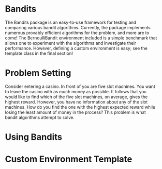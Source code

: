 # Bandits
The Bandits package is an easy-to-use framework for testing and comparing various bandit algorithms. Currently, the package implements numerous provably efficient algorithms for the problem, and more are to come! The BernoulliBandit environment included is a simple benchmark that allows one to experiment with the algorithms and investigate their performance. However, defining a custom environment is easy; see the template class in the final section!

# Problem Setting
Consider entering a casino. In front of you are five slot machines. You want to leave the casino with as much money as possible. It follows that you would like to find which of the five slot machines, on average, gives the highest reward. However, you have no information about any of the slot machines. How do you find the one with the highest expected reward while losing the least amount of money in the process? This problem is what bandit algorithms attempt to solve. 

# Using Bandits

# Custom Environment Template
